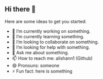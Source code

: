 ## Hi there 👋

<!--
**alishann1/alishann1** is a ✨ _special_ ✨ repository because its `README.md` (this file) appears on your GitHub profile.
-->
Here are some ideas to get you started:

- 🔭 I’m currently working on something.
- 🌱 I’m currently learning something.
- 👯 I’m looking to collaborate on something.
- 🤔 I’m looking for help with something.
- 💬 Ask me about something.
- 📫 How to reach me: alishann1 (Github)
- 😄 Pronouns: someone
- ⚡ Fun fact: here is something

